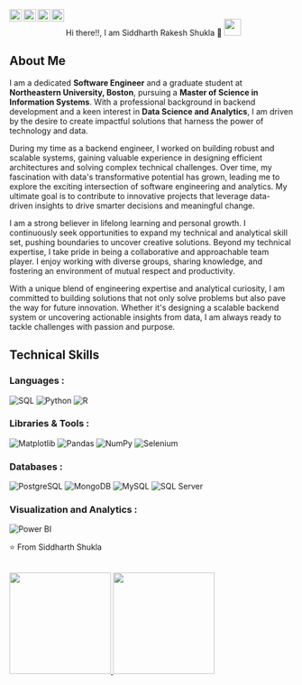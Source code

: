 



<a href="https://www.linkedin.com/in/siddharth-shukla-8184a81b3/">
  <img align="left" alt="Siddharth's Linkedin" width="22px" src="https://cdn.jsdelivr.net/npm/simple-icons@v3/icons/linkedin.svg" />
</a>
<a href="https://github.com/Siddharth-Shukla12">
  <img align="left" alt="Siddharth's Github" width="22px" src="https://cdn.jsdelivr.net/npm/simple-icons@v3/icons/github.svg" />
</a>

<a href="https://www.hackerrank.com/siddharthrshukla">
  <img align="left" alt="Siddharth's Leetcode" width="22px" src="https://cdn.jsdelivr.net/npm/simple-icons@v3/icons/leetcode.svg" />
</a>
<a href="https://www.kaggle.com/siddhu12">
  <img align="left" alt="Siddharth's kaggle" width="22px" src="https://cdn.jsdelivr.net/npm/simple-icons@3.1.0/icons/kaggle.svg" />
</a>
<br />
 Hi there!!, I am Siddharth Rakesh Shukla 👋

<img src="https://media.giphy.com/media/hvRJCLFzcasrR4ia7z/giphy.gif" width="30px">

## About Me
I am a dedicated **Software Engineer** and a graduate student at **Northeastern University, Boston**, pursuing a **Master of Science in Information Systems**. With a professional background in backend development and a keen interest in **Data Science and Analytics**, I am driven by the desire to create impactful solutions that harness the power of technology and data.

During my time as a backend engineer, I worked on building robust and scalable systems, gaining valuable experience in designing efficient architectures and solving complex technical challenges. Over time, my fascination with data's transformative potential has grown, leading me to explore the exciting intersection of software engineering and analytics. My ultimate goal is to contribute to innovative projects that leverage data-driven insights to drive smarter decisions and meaningful change.

I am a strong believer in lifelong learning and personal growth. I continuously seek opportunities to expand my technical and analytical skill set, pushing boundaries to uncover creative solutions. Beyond my technical expertise, I take pride in being a collaborative and approachable team player. I enjoy working with diverse groups, sharing knowledge, and fostering an environment of mutual respect and productivity.

With a unique blend of engineering expertise and analytical curiosity, I am committed to building solutions that not only solve problems but also pave the way for future innovation. Whether it's designing a scalable backend system or uncovering actionable insights from data, I am always ready to tackle challenges with passion and purpose.

## Technical Skills

### Languages :
![SQL](https://img.shields.io/badge/SQL-%2300f.svg?style=for-the-badge&logo=sql&logoColor=white)
![Python](https://img.shields.io/badge/Python-%233776AB.svg?style=for-the-badge&logo=python&logoColor=white)
![R](https://img.shields.io/badge/R-%23276DC3.svg?style=for-the-badge&logo=r&logoColor=white)

### Libraries & Tools :
![Matplotlib](https://img.shields.io/badge/Matplotlib-%23FF5733.svg?style=for-the-badge&logo=python&logoColor=white)
![Pandas](https://img.shields.io/badge/Pandas-%23150458.svg?style=for-the-badge&logo=pandas&logoColor=white)
![NumPy](https://img.shields.io/badge/NumPy-%23013243.svg?style=for-the-badge&logo=numpy&logoColor=white)
![Selenium](https://img.shields.io/badge/Selenium-%2343B02A.svg?style=for-the-badge&logo=selenium&logoColor=white)

### Databases :
![PostgreSQL](https://img.shields.io/badge/PostgreSQL-%23336791.svg?style=for-the-badge&logo=postgresql&logoColor=white)
![MongoDB](https://img.shields.io/badge/MongoDB-%2347A248.svg?style=for-the-badge&logo=mongodb&logoColor=white)
![MySQL](https://img.shields.io/badge/MySQL-%234479A1.svg?style=for-the-badge&logo=mysql&logoColor=white)
![SQL Server](https://img.shields.io/badge/SQL%20Server-%23CC2927.svg?style=for-the-badge&logo=microsoft-sql-server&logoColor=white)

### Visualization and Analytics :
![Power BI](https://img.shields.io/badge/Power%20BI-%23F2C811.svg?style=for-the-badge&logo=power-bi&logoColor=black)

⭐️ From Siddharth Shukla

<a href="https://github.com/Siddharth-Shukla12"><br>
 <img height="180em" src="https://github-readme-stats.vercel.app/api?username=Siddharth-Shukla12&theme=buefy&show_icons=true" />
 <img height="180em" src="https://github-readme-stats.vercel.app/api/top-langs/?username=Siddharth-Shukla12&theme=buefy&layout=compact" />
</a>
